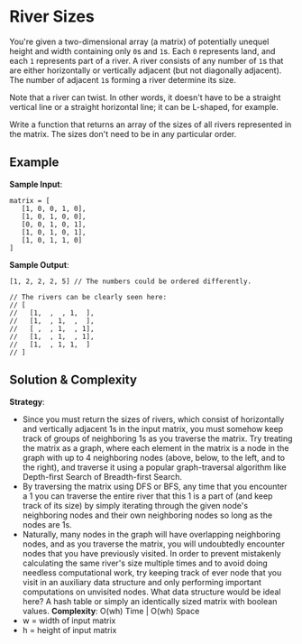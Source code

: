 # River Sizes  
You're given a two-dimensional array (a matrix) of potentially unequel height and width containing only `0`s and `1`s. Each `0` represents land, and each `1` represents part of a river. A river consists of any number of `1`s that are either horizontally or vertically adjacent (but not diagonally adjacent). The number of adjacent `1`s forming a river determine its size.  

Note that a river can twist. In other words, it doesn't have to be a straight vertical line or a straight horizontal line; it can be L-shaped, for example.  

Write a function that returns an array of the sizes of all rivers represented in the matrix. The sizes don't need to be in any particular order.  

## Example  
__Sample Input__:  
```
matrix = [
   [1, 0, 0, 1, 0],
   [1, 0, 1, 0, 0],
   [0, 0, 1, 0, 1],
   [1, 0, 1, 0, 1],
   [1, 0, 1, 1, 0]  
]
```  

__Sample Output__:  
```
[1, 2, 2, 2, 5] // The numbers could be ordered differently.

// The rivers can be clearly seen here:
// [
//   [1,  ,  , 1,  ],
//   [1,  , 1,  ,  ],
//   [ ,  , 1,  , 1],
//   [1,  , 1,  , 1],
//   [1,  , 1, 1,  ]
// ]
```  

## Solution & Complexity  
__Strategy__:  
* Since you must return the sizes of rivers, which consist of horizontally and vertically adjacent 1s in the input matrix, you must somehow keep track of groups of neighboring 1s as you traverse the matrix. Try treating the matrix as a graph, where each element in the matrix is a node in the graph with up to 4 neighboring nodes (above, below, to the left, and to the right), and traverse it using a popular graph-traversal algorithm like Depth-first Search of Breadth-first Search.  
* By traversing the matrix using DFS or BFS, any time that you encounter a 1 you can traverse the entire river that this 1 is a part of (and keep track of its size) by simply iterating through the given node's neighboring nodes and their own neighboring nodes so long as the nodes are 1s.  
* Naturally, many nodes in the graph will have overlapping neighboring nodes, and as you traverse the matrix, you will undoubtedly encounter nodes that you have previously visited. In order to prevent mistakenly calculating the same river's size multiple times and to avoid doing needless computational work, try keeping track of ever node that you visit in an auxiliary data structure and only performing important computations on unvisited nodes. What data structure would be ideal here? A hash table or simply an identically sized matrix with boolean values.
__Complexity__: O(wh) Time | O(wh) Space  
* w = width of input matrix  
* h = height of input matrix